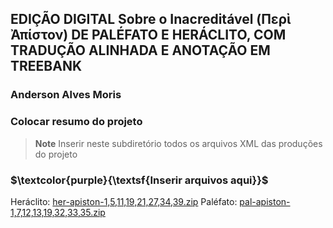 ## EDIÇÃO DIGITAL Sobre o Inacreditável (Περὶ Ἀπίστον) DE PALÉFATO E HERÁCLITO, COM TRADUÇÃO ALINHADA E ANOTAÇÃO EM TREEBANK 
### Anderson Alves Moris
### Colocar resumo do projeto
>__Note__ Inserir neste subdiretório todos os arquivos XML das produções do projeto
 
### $\textcolor{purple}{\textsf{Inserir arquivos aqui}}$
Heráclito: [her-apiston-1,5,11,19,21,27,34,39.zip](https://github.com/aniseferreira/LetrasClassicasDigitais/files/9842193/her-apiston-1.5.11.19.21.27.34.39.zip)
Paléfato: [pal-apiston-1,7,12,13,19,32,33,35.zip](https://github.com/aniseferreira/LetrasClassicasDigitais/files/9842201/pal-apiston-1.7.12.13.19.32.33.35.zip)


